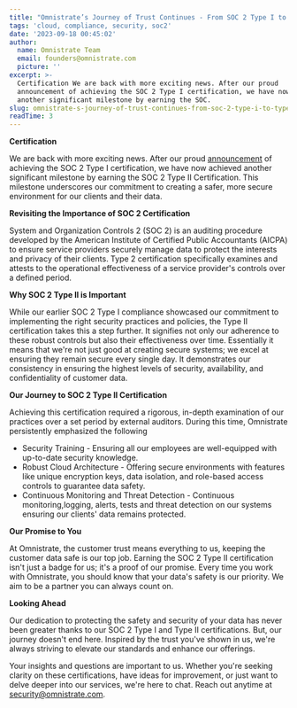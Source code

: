 ```yaml
---
title: "Omnistrate’s Journey of Trust Continues - From SOC 2 Type I to Type II \U0001F6E1️✨"
tags: 'cloud, compliance, security, soc2'
date: '2023-09-18 00:45:02'
author:
  name: Omnistrate Team
  email: founders@omnistrate.com
  picture: ''
excerpt: >-
  Certification We are back with more exciting news. After our proud
  announcement of achieving the SOC 2 Type I certification, we have now achieved
  another significant milestone by earning the SOC.
slug: omnistrate-s-journey-of-trust-continues-from-soc-2-type-i-to-type-ii
readTime: 3
---
```


**Certification**

We are back with more exciting news. After our proud [announcement][1] of achieving the SOC 2 Type I certification, we have now achieved another significant milestone by earning the SOC 2 Type II Certification. This milestone underscores our commitment to creating a safer, more secure environment for our clients and their data.

**Revisiting the Importance of SOC 2 Certification**

System and Organization Controls 2 (SOC 2) is an auditing procedure developed by the American Institute of Certified Public Accountants (AICPA) to ensure service providers securely manage data to protect the interests and privacy of their clients. Type 2 certification specifically examines and attests to the operational effectiveness of a service provider's controls over a defined period.

**Why SOC 2 Type II is Important**

While our earlier SOC 2 Type I compliance showcased our commitment to implementing the right security practices and policies, the Type II certification takes this a step further. It signifies not only our adherence to these robust controls but also their effectiveness over time. Essentially it means that we're not just good at creating secure systems; we excel at ensuring they remain secure every single day. It demonstrates our consistency in ensuring the highest levels of security, availability, and confidentiality of customer data.

**Our Journey to SOC 2 Type II Certification**

Achieving this certification required a rigorous, in-depth examination of our practices over a set period by external auditors. During this time, Omnistrate persistently emphasized the following

 - Security Training - Ensuring all our employees are well-equipped with
   up-to-date security knowledge. 
 - Robust Cloud Architecture - Offering secure environments with features like unique encryption keys, data
   isolation, and role-based access controls to guarantee data safety.
 - Continuous Monitoring and Threat Detection - Continuous monitoring,logging, alerts, tests and threat detection on our systems ensuring our clients' data remains protected.

**Our Promise to You**

At Omnistrate, the customer trust means everything to us, keeping the customer data safe is our top job. Earning the SOC 2 Type II certification isn't just a badge for us; it's a proof of our promise. Every time you work with Omnistrate, you should know that your data's safety is our priority. We aim to be a partner you can always count on.

**Looking Ahead**

Our dedication to protecting the safety and security of your data has never been greater thanks to our SOC 2 Type I and Type II certifications. But, our journey doesn't end here. Inspired by the trust you've shown in us, we're always striving to elevate our standards and enhance our offerings.

Your insights and questions are important to us. Whether you're seeking clarity on these certifications, have ideas for improvement, or just want to delve deeper into our services, we're here to chat. Reach out anytime at security@omnistrate.com.


  [1]: https://blog.omnistrate.com/posts/26
